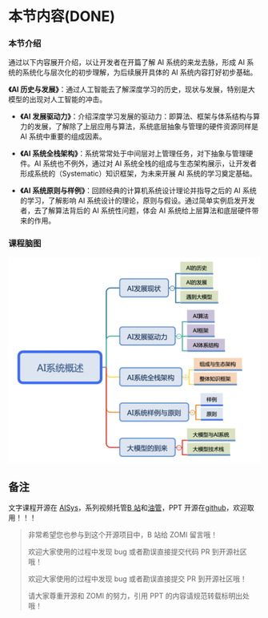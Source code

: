 <!--Copyright © ZOMI 适用于[License](https://github.com/chenzomi12/AISystemtem)版权许可-->

# 本节内容(DONE)

### 本节介绍

通过以下内容展开介绍，以让开发者在开篇了解 AI 系统的来龙去脉，形成 AI 系统的系统化与层次化的初步理解，为后续展开具体的 AI 系统内容打好初步基础。

**《AI 历史与发展》**：通过人工智能去了解深度学习的历史，现状与发展，特别是大模型的出现对人工智能的冲击。

- **《AI 发展驱动力》**：介绍深度学习发展的驱动力：即算法、框架与体系结构与算力的发展，了解除了上层应用与算法，系统底层抽象与管理的硬件资源同样是 AI 系统中重要的组成因素。

- **《AI 系统全栈架构》**：系统常常处于中间层对上管理任务，对下抽象与管理硬件。AI 系统也不例外，通过对 AI 系统全栈的组成与生态架构展示，让开发者形成系统的（Systematic）知识框架，为未来开展 AI 系统的学习奠定基础。

- **《AI 系统原则与样例》**：回顾经典的计算机系统设计理论并指导之后的 AI 系统的学习，了解影响 AI 系统设计的理论，原则与假设。通过简单实例启发开发者，去了解算法背后的 AI 系统性问题，体会 AI 系统给上层算法和底层硬件带来的作用。

### 课程脑图

![AI 系统全栈](images/00Architecture.png)

## 备注

文字课程开源在 [AISys](https://chenzomi12.github.io/)，系列视频托管[B 站](https://space.bilibili.com/517221395)和[油管](https://www.youtube.com/@ZOMI666/videos)，PPT 开源在[github](https://github.com/chenzomi12/AISystem)，欢迎取用！！！

> 非常希望您也参与到这个开源项目中，B 站给 ZOMI 留言哦！
> 
> 欢迎大家使用的过程中发现 bug 或者勘误直接提交代码 PR 到开源社区哦！
>
> 欢迎大家使用的过程中发现 bug 或者勘误直接提交 PR 到开源社区哦！
>
> 请大家尊重开源和 ZOMI 的努力，引用 PPT 的内容请规范转载标明出处哦！
